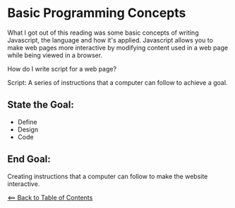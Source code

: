 # Basic Programming Concepts

What I got out of this reading was some basic concepts of writing Javascript, the language
and how it's applied. Javascript allows you to make web pages more interactive by modifying
content used in a web page while being viewed in a browser.

How do I write script for a web page?

Script: A series of instructions that a computer can follow to achieve a goal.

## State the Goal:

- Define
- Design
- Code

## End Goal: 
Creating instructions that a computer can follow to make the website interactive.

[<== Back to Table of Contents](README.md)
